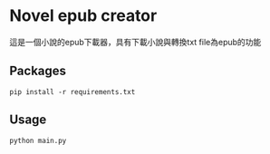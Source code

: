 # Novel epub creator
這是一個小說的epub下載器，具有下載小說與轉換txt file為epub的功能
## Packages
``pip install -r requirements.txt``
## Usage
``python main.py``
